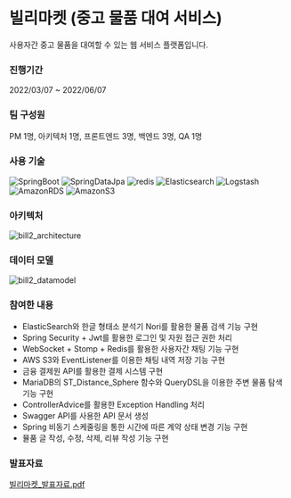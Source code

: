 # 빌리마켓 (중고 물품 대여 서비스)
사용자간 중고 물품을 대여할 수 있는 웹 서비스 플랫폼입니다.

### 진행기간
2022/03/07 ~ 2022/06/07

### 팀 구성원
PM 1명, 아키텍처 1명, 프론트엔드 3명, 백엔드 3명, QA 1명

### 사용 기술
![SpringBoot](https://img.shields.io/badge/SpringBoot-2.6.4-green?style=&logo=SpringBoot&logoColor=white)
![SpringDataJpa](https://img.shields.io/badge/Spring%20Data%20Jpa-2.6.4-green?style=&logo=Hibernate&logoColor=white)
![redis](https://img.shields.io/badge/Redis-3.0.5-red?style=&logo=Redis&logoColor=white)
![Elasticsearch](https://img.shields.io/badge/ElasticSearch-7.15.2-blue?style=&logo=Elasticsearch&logoColor=white)
![Logstash](https://img.shields.io/badge/Logstash-7.15.2-%23005571?style=&logo=Logstash&logoColor=white)
![AmazonRDS](https://img.shields.io/badge/AWS%20RDS-MariaDB-%23527FFF?style=&logo=AmazonRDS&logoColor=white)
![AmazonS3](https://img.shields.io/badge/AWS%20S3-%569A31?style=&logo=AmazonS3&logoColor=white)


### 아키텍처
![bill2_architecture](https://user-images.githubusercontent.com/75138553/192664171-73d17c9c-0824-4d85-aadb-d154ff957e19.PNG)


### 데이터 모델
![bill2_datamodel](https://user-images.githubusercontent.com/75138553/192664041-f0e92b80-2e06-41ba-b2ba-a40e25c3e93d.jpg)

### 참여한 내용
- ElasticSearch와 한글 형태소 분석기 Nori를 활용한 물품 검색 기능 구현
- Spring Security + Jwt를 활용한 로그인 및 자원 접근 권한 처리
- WebSocket + Stomp + Redis를 활용한 사용자간 채팅 기능 구현
- AWS S3와 EventListener를 이용한 채팅 내역 저장 기능 구현
- 금융 결제원 API를 활용한 결제 시스템 구현
- MariaDB의 ST_Distance_Sphere 함수와 QueryDSL을 이용한 주변 물품 탐색 기능 구현
- ControllerAdvice를 활용한 Exception Handling 처리
- Swagger API를 사용한 API 문서 생성
- Spring 비동기 스케줄링을 통한 시간에 따른 계약 상태 변경 기능 구현
- 뮬품 글 작성, 수정, 삭제, 리뷰 작성 기능 구현

### 발표자료
[빌리마켓_발표자료.pdf](https://github.com/TaeYeongKwak/Bill2Market_Back/files/9660531/default.pdf)
